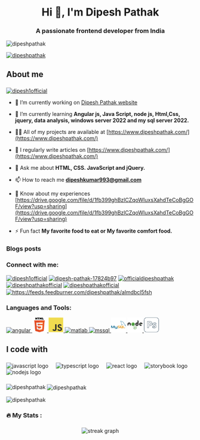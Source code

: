 <h1 align="center">Hi 👋, I'm Dipesh Pathak</h1>
<h3 align="center">A passionate frontend developer from India</h3>

<p align="left"> <img src="https://komarev.com/ghpvc/?username=dipeshpathak&label=Profile%20views&color=0e75b6&style=flat" alt="dipeshpathak" /> </p>

<p align="left"> <a href="https://github.com/ryo-ma/github-profile-trophy"><img src="https://github-profile-trophy.vercel.app/?username=dipeshpathak" alt="dipeshpathak" /></a> </p>


###

<h2 align="left">About me</h2>

###

<p align="left"> <a href="https://twitter.com/dipesh1official" target="blank"><img src="https://img.shields.io/twitter/follow/dipesh1official?logo=twitter&style=for-the-badge" alt="dipesh1official" /></a> </p>

- 🔭 I’m currently working on [Dipesh Pathak website](https://www.dipeshpathak.com/)

- 🌱 I’m currently learning **Angular js, Java Script, node js, Html,Css, jquery, data analysis, windows server 2022 and my sql server 2022.**

- 👨‍💻 All of my projects are available at [https://www.dipeshpathak.com/](https://www.dipeshpathak.com/)

- 📝 I regularly write articles on [https://www.dipeshpathak.com/](https://www.dipeshpathak.com/)

- 💬 Ask me about **HTML, CSS. JavaScript and jQuery.**

- 📫 How to reach me **dipeshkumar993@gmail.com**

- 📄 Know about my experiences [https://drive.google.com/file/d/1fb399ghBzlCZqoWIuxsXahdTeCoBgGOF/view?usp=sharing](https://drive.google.com/file/d/1fb399ghBzlCZqoWIuxsXahdTeCoBgGOF/view?usp=sharing)

- ⚡ Fun fact **My favorite food to eat or My favorite comfort food.**

### Blogs posts
<!-- BLOG-POST-LIST:START -->
<!-- BLOG-POST-LIST:END -->

<h3 align="left">Connect with me:</h3>
<p align="left">
<a href="https://twitter.com/dipesh1official" target="blank"><img align="center" src="https://raw.githubusercontent.com/rahuldkjain/github-profile-readme-generator/master/src/images/icons/Social/twitter.svg" alt="dipesh1official" height="30" width="40" /></a>
<a href="https://linkedin.com/in/dipesh-pathak-17824b97" target="blank"><img align="center" src="https://raw.githubusercontent.com/rahuldkjain/github-profile-readme-generator/master/src/images/icons/Social/linked-in-alt.svg" alt="dipesh-pathak-17824b97" height="30" width="40" /></a>
<a href="https://fb.com/officialdipeshpathak" target="blank"><img align="center" src="https://raw.githubusercontent.com/rahuldkjain/github-profile-readme-generator/master/src/images/icons/Social/facebook.svg" alt="officialdipeshpathak" height="30" width="40" /></a>
<a href="https://instagram.com/dipeshpathakofficial" target="blank"><img align="center" src="https://raw.githubusercontent.com/rahuldkjain/github-profile-readme-generator/master/src/images/icons/Social/instagram.svg" alt="dipeshpathakofficial" height="30" width="40" /></a>
<a href="https://www.youtube.com/c/dipeshpathakofficial" target="blank"><img align="center" src="https://raw.githubusercontent.com/rahuldkjain/github-profile-readme-generator/master/src/images/icons/Social/youtube.svg" alt="dipeshpathakofficial" height="30" width="40" /></a>
<a href="/https://feeds.feedburner.com/dipeshpathak/almdbcl5fsh" target="blank"><img align="center" src="https://raw.githubusercontent.com/rahuldkjain/github-profile-readme-generator/master/src/images/icons/Social/rss.svg" alt="https://feeds.feedburner.com/dipeshpathak/almdbcl5fsh" height="30" width="40" /></a>
</p>

<h3 align="left">Languages and Tools:</h3>
<p align="left"> <a href="https://angular.io" target="_blank" rel="noreferrer"> <img src="https://angular.io/assets/images/logos/angular/angular.svg" alt="angular" width="40" height="40"/> </a> <a href="https://www.w3.org/html/" target="_blank" rel="noreferrer"> <img src="https://raw.githubusercontent.com/devicons/devicon/master/icons/html5/html5-original-wordmark.svg" alt="html5" width="40" height="40"/> </a> <a href="https://developer.mozilla.org/en-US/docs/Web/JavaScript" target="_blank" rel="noreferrer"> <img src="https://raw.githubusercontent.com/devicons/devicon/master/icons/javascript/javascript-original.svg" alt="javascript" width="40" height="40"/> </a> <a href="https://www.mathworks.com/" target="_blank" rel="noreferrer"> <img src="https://upload.wikimedia.org/wikipedia/commons/2/21/Matlab_Logo.png" alt="matlab" width="40" height="40"/> </a> <a href="https://www.microsoft.com/en-us/sql-server" target="_blank" rel="noreferrer"> <img src="https://www.svgrepo.com/show/303229/microsoft-sql-server-logo.svg" alt="mssql" width="40" height="40"/> </a> <a href="https://www.mysql.com/" target="_blank" rel="noreferrer"> <img src="https://raw.githubusercontent.com/devicons/devicon/master/icons/mysql/mysql-original-wordmark.svg" alt="mysql" width="40" height="40"/> </a> <a href="https://nodejs.org" target="_blank" rel="noreferrer"> <img src="https://raw.githubusercontent.com/devicons/devicon/master/icons/nodejs/nodejs-original-wordmark.svg" alt="nodejs" width="40" height="40"/> </a> <a href="https://www.photoshop.com/en" target="_blank" rel="noreferrer"> <img src="https://raw.githubusercontent.com/devicons/devicon/master/icons/photoshop/photoshop-line.svg" alt="photoshop" width="40" height="40"/> </a> </p>


<h2 align="left">I code with</h2>

###

<div align="left">
  <img src="https://cdn.jsdelivr.net/gh/devicons/devicon/icons/javascript/javascript-original.svg" height="40" alt="javascript logo"  />
  <img width="12" />
  <img src="https://cdn.jsdelivr.net/gh/devicons/devicon/icons/typescript/typescript-original.svg" height="40" alt="typescript logo"  />
  <img width="12" />
  <img src="https://cdn.jsdelivr.net/gh/devicons/devicon/icons/react/react-original.svg" height="40" alt="react logo"  />
  <img width="12" />
  <img src="https://cdn.jsdelivr.net/gh/devicons/devicon/icons/storybook/storybook-original.svg" height="40" alt="storybook logo"  />
  <img width="12" />
  <img src="https://cdn.jsdelivr.net/gh/devicons/devicon/icons/nodejs/nodejs-original.svg" height="40" alt="nodejs logo"  />

</div>


###


<p><img align="left" src="https://github-readme-stats.vercel.app/api/top-langs?username=dipeshpathak&show_icons=true&locale=en&layout=compact" alt="dipeshpathak" /></p>

<p>&nbsp;<img align="center" src="https://github-readme-stats.vercel.app/api?username=dipeshpathak&show_icons=true&locale=en" alt="dipeshpathak" /></p>

<p><img align="center" src="https://github-readme-streak-stats.herokuapp.com/?user=dipeshpathak&" alt="dipeshpathak" /></p>

###
<h3 align="left">🔥   My Stats :</h3>

###

<div align="center">
  <img src="https://streak-stats.demolab.com?user=maurodesouza&locale=en&mode=daily&theme=dark&hide_border=false&border_radius=5&order=3" height="220" alt="streak graph"  />
</div>

###
###
<!---
DipeshPathak/DipeshPathak is a ✨ special ✨ repository because its `README.md` (this file) appears on your GitHub profile.
You can click the Preview link to take a look at your changes.
--->
